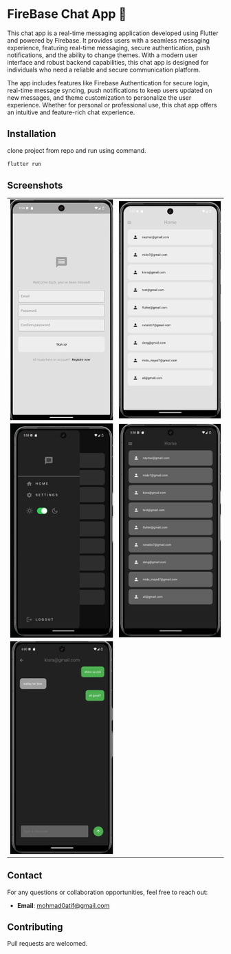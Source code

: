 # FireBase Chat App 💬
This chat app is a real-time messaging application developed using Flutter and powered by Firebase. It provides users with a seamless messaging experience, featuring real-time messaging, secure authentication, push notifications, and the ability to change themes. With a modern user interface and robust backend capabilities, this chat app is designed for individuals who need a reliable and secure communication platform.

The app includes features like Firebase Authentication for secure login, real-time message syncing, push notifications to keep users updated on new messages, and theme customization to personalize the user experience. Whether for personal or professional use, this chat app offers an intuitive and feature-rich chat experience.

## Installation

clone project from repo and run using command.

```bash
flutter run
```

## Screenshots
|  | |
|--------------|----------------|
| ![regstire](screenshots/regstire.png) | ![users](screenshots/users.png) |
![settings](screenshots/settings.png) | ![dark](screenshots/dark_mode.png)|
 ![chat](screenshots/chat.png) |

## Contact
For any questions or collaboration opportunities, feel free to reach out:
- **Email**: mohmad0atif@gmail.com

## Contributing
Pull requests are welcomed.

